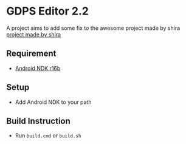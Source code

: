 # GDPS Editor 2.2

A project aims to add some fix to the awesome project made by shira [project made by shira](https://github.com/NtTuna/GD-Editor-Leak)

## Requirement
- [Android NDK r16b](https://github.com/android/ndk/wiki/Unsupported-Downloads)

## Setup
- Add Android NDK to your path

## Build Instruction
- Run `build.cmd` or `build.sh`
